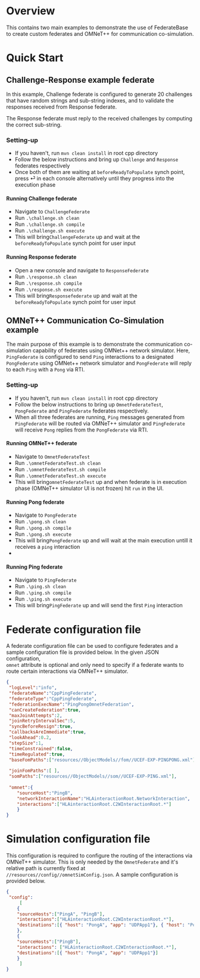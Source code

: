 

# Overview  
This contains two main examples to demonstrate the use of FederateBase to create custom federates and OMNeT++ for communication co-simulation.  
  
# Quick Start  
  
## Challenge-Response example federate  
  
In this example, Challenge federate is configured to generate 20 challenges that have random strings and sub-string indexes, and to validate the responses received from Response federate.  
  
The Response federate must reply to the received challenges by computing the correct sub-string.  

  ### Setting-up
- If you haven't, run `mvn clean install` in root cpp directory  
- Follow the below instructions and bring up `Challenge` and `Response` federates respectively  
- Once both of them are waiting at `beforeReadyToPopulate` synch point, press &#x23CE; in each console alternatively until they progress into the execution phase  
  
#### Running Challenge federate  
- Navigate to `ChallengeFederate`  
- Run `.\challenge.sh clean`  
- Run `.\challenge.sh compile`  
- Run `.\challenge.sh execute`  
- This will bring`ChallengeFederate` up and wait at the `beforeReadyToPopulate` synch point for user input  
  
#### Running Response federate  
- Open a new console and navigate to `ResponseFederate`  
- Run `.\response.sh clean`  
- Run `.\response.sh compile`  
- Run `.\response.sh execute`  
- This will bring`Responsefederate` up and wait at the `beforeReadyToPopulate` synch point for user input  
  
## OMNeT++ Communication Co-Simulation example  
  
The main purpose of this example is to demonstrate the communication co-simulation capability of federates using OMNet++ network simulator. Here, `PingFederate` is configured to send `Ping` interactions to a designated `PongFederate` using OMNet++ network simulator and `PongFederate` will reply to each `Ping` with a `Pong` via RTI.  
  
### Setting-up
- If you haven't, run `mvn clean install` in root cpp directory  
- Follow the below instructions to bring up `OmnetFederateTest`, `PongFederate` and `PingFederate` federates respectively.  
- When all three federates are running,   `Ping` messages generated from  `PingFederate` will be routed via OMNeT++ simulator and `PingFederate`  will receive `Pong` replies from the `PongFederate` via RTI.  
  
#### Running OMNeT++ federate  
- Navigate to `OmnetFederateTest`  
- Run `.\omnetFederateTest.sh clean`  
- Run `.\omnetFederateTest.sh compile`  
- Run `.\omnetFederateTest.sh execute`  
- This will bring`omnetFederateTest` up and when federate is in execution phase (OMNeT++ simulator UI is not frozen) hit `run` in the UI.  
  
#### Running Pong federate  
- Navigate to `PongFederate`  
- Run `.\pong.sh clean`  
- Run `.\pong.sh compile`  
- Run `.\pong.sh execute`  
- This will bring`PongFederate` up and will wait at the main execution untill it receives a `ping` interaction  
-  
#### Running Ping federate  
- Navigate to `PingFederate`  
- Run `.\ping.sh clean`  
- Run `.\ping.sh compile`  
- Run `.\ping.sh execute`  
- This will bring`PingFederate` up and will send the first `Ping` interaction  
  
# Federate configuration file  
  
A federate configuration file can be used to configure federates and a  sample configuration file is provided below. In the given JSON configuration,  
`omnet` attribute is optional and only need to specify if a federate wants to route certain interactions via OMNeT++ simulator.  
  
```json  
{  
 "logLevel":"info",  
 "federateName":"CppPingFederate",  
 "federateType":"CppPingFederate",  
 "federationExecName":"PingPongOmnetFederation",  
 "canCreateFederation":true,  
 "maxJoinAttempts":2,  
 "joinRetryIntervalSec":5,  
 "syncBeforeResign":true,  
 "callbacksAreImmediate":true,  
 "lookAhead":0.2,  
 "stepSize":1,  
 "timeConstrained":false,  
 "timeRegulated":true,  
 "baseFomPaths":["resources//ObjectModels//fom//UCEF-EXP-PINGPONG.xml"],  
  
 "joinFomPaths":[ ],  
 "somPaths":["resources//ObjectModels//som//UCEF-EXP-PING.xml"],  
  
 "omnet":{  
	"sourceHost":"PingB",  
	"networkInteractionName":"HLAinteractionRoot.NetworkInteraction",  
	"interactions":["HLAinteractionRoot.C2WInteractionRoot.*"]  
	}  
}  
```  
  
# Simulation configuration file  
This configuration is required to configure the routing of the interactions via OMNeT++ simulator. This is only needed by the `OmnetFederate` and it's relative path is currently fixed at `//resources//config//omnetSimConfig.json`. A sample configuration is provided below.  
  
```json  
{  
 "config":
     [  
	{  
	"sourceHosts":["PingA", "PingB"],  
	"interactions":["HLAinteractionRoot.C2WInteractionRoot.*"],  
	"destinations":[{ "host": "PongA", "app": "UDPApp1"}, { "host": "PongB", "app": "UDPApp2"}]  
	},  
	{  
	"sourceHosts":["PingB"],  
	"interactions":	["HLAinteractionRoot.C2WInteractionRoot.*"],  
	"destinations":[{ "host": "PongA", "app": "UDPApp1"}]  
	}  
     ]  
}  
```
